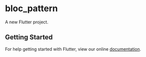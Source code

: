 # bloc_pattern

A new Flutter project.

## Getting Started

For help getting started with Flutter, view our online
[documentation](https://flutter.io/).
